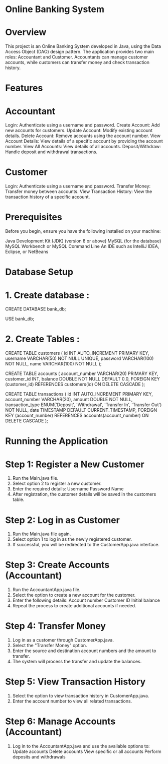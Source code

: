 # Online Banking System
# Overview
This project is an Online Banking System developed in Java, using the Data Access Object (DAO) design pattern. The application provides two main roles: Accountant and Customer. Accountants can manage customer accounts, while customers can transfer money and check transaction history.

# Features
# Accountant
Login: Authenticate using a username and password.
Create Account: Add new accounts for customers.
Update Account: Modify existing account details.
Delete Account: Remove accounts using the account number.
View Account Details: View details of a specific account by providing the account number.
View All Accounts: View details of all accounts.
Deposit/Withdraw: Handle deposit and withdrawal transactions.
# Customer
Login: Authenticate using a username and password.
Transfer Money: Transfer money between accounts.
View Transaction History: View the transaction history of a specific account.
# Prerequisites
Before you begin, ensure you have the following installed on your machine:

Java Development Kit (JDK) (version 8 or above)
MySQL (for the database)
MySQL Workbench or MySQL Command Line
An IDE such as IntelliJ IDEA, Eclipse, or NetBeans

# Database Setup
# 1. Create database :
CREATE DATABASE bank_db;

USE bank_db;

# 2.  Create Tables : 
CREATE TABLE customers (
    id INT AUTO_INCREMENT PRIMARY KEY,
    username VARCHAR(50) NOT NULL UNIQUE,
    password VARCHAR(100) NOT NULL,
    name VARCHAR(100) NOT NULL
);


CREATE TABLE accounts (
    account_number VARCHAR(20) PRIMARY KEY,
    customer_id INT,
    balance DOUBLE NOT NULL DEFAULT 0.0,
    FOREIGN KEY (customer_id) REFERENCES customers(id) ON DELETE CASCADE
);


CREATE TABLE transactions (
    id INT AUTO_INCREMENT PRIMARY KEY,
    account_number VARCHAR(20),
    amount DOUBLE NOT NULL,
    transaction_type ENUM('Deposit', 'Withdrawal', 'Transfer In', 'Transfer Out') NOT NULL,
    date TIMESTAMP DEFAULT CURRENT_TIMESTAMP,
    FOREIGN KEY (account_number) REFERENCES accounts(account_number) ON DELETE CASCADE
);

# Running the Application
# Step 1: Register a New Customer
1. Run the Main.java file.
2. Select option 2 to register a new customer.
3. Enter the required details:
Username
Password
Name
4. After registration, the customer details will be saved in the customers table.
# Step 2: Log in as Customer
1. Run the Main.java file again.
2. Select option 1 to log in as the newly registered customer.
3. If successful, you will be redirected to the CustomerApp.java interface. 
# Step 3: Create Accounts (Accountant)
1. Run the AccountantApp.java file.
2. Select the option to create a new account for the customer.
3. Enter the following details:
Account number
Customer ID
Initial balance
4. Repeat the process to create additional accounts if needed.
# Step 4: Transfer Money
1. Log in as a customer through CustomerApp.java.
2. Select the "Transfer Money" option.
3. Enter the source and destination account numbers and the amount to transfer.
4. The system will process the transfer and update the balances.
# Step 5: View Transaction History
1. Select the option to view transaction history in CustomerApp.java.
2. Enter the account number to view all related transactions.
# Step 6: Manage Accounts (Accountant)
1. Log in to the AccountantApp.java and use the available options to:
Update accounts
Delete accounts
View specific or all accounts
Perform deposits and withdrawals


